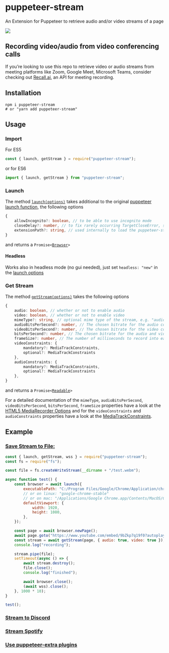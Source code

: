 # puppeteer-stream

An Extension for Puppeteer to retrieve audio and/or video streams of a page

<a href="https://www.npmjs.com/package/puppeteer-stream">
	<img src="https://img.shields.io/npm/v/puppeteer-stream">
</a>

## Recording video/audio from video conferencing calls

If you’re looking to use this repo to retrieve video or audio streams from meeting platforms like Zoom, Google Meet, Microsoft Teams, consider checking out [Recall.ai](https://www.recall.ai/?utm_source=github&utm_medium=sponsorship&utm_campaign=puppeteer-stream), an API for meeting recording.

## Installation

```
npm i puppeteer-stream
# or "yarn add puppeteer-stream"
```

## Usage

### Import

For ES5

```js
const { launch, getStream } = require("puppeteer-stream");
```

or for ES6

```js
import { launch, getStream } from "puppeteer-stream";
```

### Launch

The method [`launch(options)`](https://github.com/SamuelScheit/puppeteer-stream/blob/main/src/PuppeteerStream.ts#L16) takes additional to the original [puppeteer launch function](https://github.com/puppeteer/puppeteer/blob/puppeteer-v20.7.2/docs/api/puppeteer.puppeteernode.launch.md), the following options

```ts
{
	allowIncognito?: boolean, // to be able to use incognito mode
	closeDelay?: number, // to fix rarely occurring TargetCloseError, set and increase number (in ms)
	extensionPath?: string, // used internally to load the puppeteer-stream browser extension (needed for electron https://github.com/SamuelScheit/puppeteer-stream/issues/137)
}
```

and returns a `Promise<`[`Browser`](https://github.com/SamuelScheit/puppeteer-stream/blob/beb7d50dbae8069cd7e42eb17dbe99174c56e3a6/src/PuppeteerStream.ts#L126)`>`

#### Headless

Works also in headless mode (no gui needed), just set `headless: "new"` in the [launch options](#launch)

### Get Stream

The method [`getStream(options)`](https://github.com/SamuelScheit/puppeteer-stream/blob/beb7d50dbae8069cd7e42eb17dbe99174c56e3a6/src/PuppeteerStream.ts#L208) takes the following options

```ts
{
	audio: boolean, // whether or not to enable audio
	video: boolean, // whether or not to enable video
	mimeType?: string, // optional mime type of the stream, e.g. "audio/webm" or "video/webm"
	audioBitsPerSecond?: number, // The chosen bitrate for the audio component of the media.
	videoBitsPerSecond?: number, // The chosen bitrate for the video component of the media.
	bitsPerSecond?: number, // The chosen bitrate for the audio and video components of the media. This can be specified instead of the above two properties. If this is specified along with one or the other of the above properties, this will be used for the one that isn't specified.
	frameSize?: number, // The number of milliseconds to record into each packet.
  	videoConstraints: {
		mandatory?: MediaTrackConstraints,
		optional?: MediaTrackConstraints
	},
	audioConstraints: {
		mandatory?: MediaTrackConstraints,
		optional?: MediaTrackConstraints
	},
}
```

and returns a `Promise<`[`Readable`](https://github.com/SamuelScheit/puppeteer-stream/blob/beb7d50dbae8069cd7e42eb17dbe99174c56e3a6/src/PuppeteerStream.ts#L288)`>`

For a detailed documentation of the `mimeType`, `audioBitsPerSecond`, `videoBitsPerSecond`, `bitsPerSecond`, `frameSize` properties have a look at the [HTML5 MediaRecorder Options](https://developer.mozilla.org/en-US/docs/Web/API/MediaRecorder/MediaRecorder) and for the `videoConstraints` and `audioConstraints` properties have a look at the [MediaTrackConstraints](https://developer.mozilla.org/en-US/docs/Web/API/MediaTrackConstraints).

## Example

### [Save Stream to File:](/examples/file.js)

```js
const { launch, getStream, wss } = require("puppeteer-stream");
const fs = require("fs");

const file = fs.createWriteStream(__dirname + "/test.webm");

async function test() {
	const browser = await launch({
		executablePath: "C:/Program Files/Google/Chrome/Application/chrome.exe",
		// or on linux: "google-chrome-stable"
		// or on mac: "/Applications/Google Chrome.app/Contents/MacOS/Google Chrome"
		defaultViewport: {
			width: 1920,
			height: 1080,
		},
	});

	const page = await browser.newPage();
	await page.goto("https://www.youtube.com/embed/9bZkp7q19f0?autoplay=1");
	const stream = await getStream(page, { audio: true, video: true });
	console.log("recording");

	stream.pipe(file);
	setTimeout(async () => {
		await stream.destroy();
		file.close();
		console.log("finished");

		await browser.close();
		(await wss).close();
	}, 1000 * 10);
}

test();
```

### [Stream to Discord](/examples/discord.js)

### [Stream Spotify](https://www.npmjs.com/package/spotify-playback-sdk-node)

### [Use puppeteer-extra plugins](/examples/puppeteer-extra.js)
